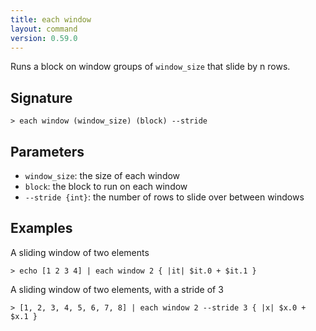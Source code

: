 ```yaml
---
title: each window
layout: command
version: 0.59.0
---
```


Runs a block on window groups of `window_size` that slide by n rows.

## Signature

```> each window (window_size) (block) --stride```

## Parameters

 -  `window_size`: the size of each window
 -  `block`: the block to run on each window
 -  `--stride {int}`: the number of rows to slide over between windows

## Examples

A sliding window of two elements
```shell
> echo [1 2 3 4] | each window 2 { |it| $it.0 + $it.1 }
```

A sliding window of two elements, with a stride of 3
```shell
> [1, 2, 3, 4, 5, 6, 7, 8] | each window 2 --stride 3 { |x| $x.0 + $x.1 }
```

